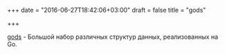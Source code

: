 +++
date = "2016-06-27T18:42:06+03:00"
draft = false
title = "gods"

+++

<p><a href="https://github.com/emirpasic/gods">gods</a>&nbsp;- Большой набор различных структур данных, реализованных на Go.</p>

